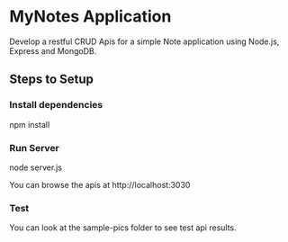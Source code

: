 # MyNotes Application

Develop a restful CRUD Apis for a simple Note application using Node.js, Express and MongoDB.

## Steps to Setup

### Install dependencies

npm install

### Run Server

node server.js

You can browse the apis at http://localhost:3030

### Test

You can look at the sample-pics folder to see test api results.
